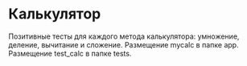 # Калькулятор
Позитивные тесты для каждого метода калькулятора: умножение, деление, вычитание и сложение. 
Размещение mycalc в папке app. 
Размещение test_calc в папке tests.
